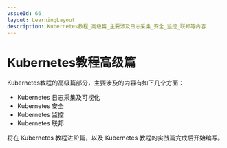 ```yaml
---
vssueId: 66
layout: LearningLayout
description: Kubernetes教程_高级篇_主要涉及日志采集_安全_监控_联邦等内容
---
```


# Kubernetes教程高级篇

Kubernetes教程的高级篇部分，主要涉及的内容有如下几个方面：

* Kubernetes 日志采集及可视化
* Kubernetes 安全
* Kubernetes 监控
* Kubernetes 联邦

将在 Kubernetes 教程进阶篇，以及 Kubernetes 教程的实战篇完成后开始编写。
